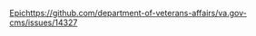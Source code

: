 [Epic](https://github.com/department-of-veterans-affairs/va.gov-cms/issues/14327
)https://github.com/department-of-veterans-affairs/va.gov-cms/issues/14327
 
